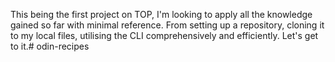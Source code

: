 This being the first project on TOP, I'm looking to apply all the knowledge gained so far with minimal reference. From setting up a repository, cloning it to my local files, utilising the CLI comprehensively and efficiently. Let's get to it.# odin-recipes
